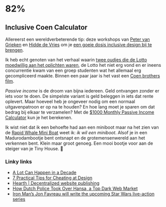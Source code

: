 # 82%

## Inclusive Coen Calculator

Allereerst een wereldverbeterende tip: deze workshops van [Peter van Grieken](https://twitter.com/petervangrieken) en [Hidde de Vries](https://twitter.com/hdv) om je [een goeie dosis inclusive design bij te brengen](https://frozenrockets.academy/).

Ik heb echt genoten van het verhaal waarin [twee oudjes die de Lotto moedwillig aan het oplichten waren](http://highline.huffingtonpost.com/articles/en/lotto-winners/), de Lotto het niet erg vond en er ineens concurrentie kwam van een groep studenten wat het allemaal erg gecompliceerd maakte. Binnen een paar jaar is het vast een [Coen brothers film](https://en.wikipedia.org/wiki/Coen_brothers). 

_Passive income_ is de droom van bijna iedereen. Geld ontvangen zonder er iets voor te doen. De simpelste variant is geld beleggen in iets dat rente oplevert. Maar hoeveel heb je ongeveer nodig om een normaal uitgavenpatroon er op na te houden? En hoe lang moet je sparen om dat bedrag bij elkaar te verzamelen? Met de [$1000 Monthly Passive Income Calculator](http://www.1000monthly.club/) kun je het berekenen. 

Ik wist niet dat ik een behoefte had aan een miniboot maar na het zien van de [Rapid Whale Mini Boat](http://rapidwhale.com/mini-boat.php) weet ik: _ik wil een miniboot_. Alsof je in een Madurodambootje bent ontsnapt en de grotemensenwereld aan het verkennen bent. Klein maar groot genoeg. Een mooi bootje voor aan de steiger van je Tiny House. 🥑

### Linky links

- [A Lot Can Happen in a Decade](https://blog.iconfactory.com/2018/03/a-lot-can-happen-in-a-decade/)
- [7 Practical Tips for Cheating at Design](https://medium.com/refactoring-ui/7-practical-tips-for-cheating-at-design-40c736799886)
- [Hearth | Decentralized website publishing](https://hearth.eternum.io/)
- [How Dutch Police Took Over Hansa, a Top Dark Web Market](https://www.wired.com/story/hansa-dutch-police-sting-operation/)
- [Iron Man’s Jon Favreau will write the upcoming Star Wars live-action series](https://www.theverge.com/2018/3/8/17096214/star-wars-luscasfilm-disney-streaming-live-action-series-jon-favreau)

